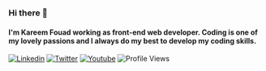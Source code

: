 ### Hi there 👋
#### I'm Kareem Fouad working as front-end web developer. Coding is one of my lovely passions and I always do my best to develop my coding skills.

[![Linkedin](https://img.shields.io/badge/LinkedIn-0077B5?style=flat&logo=linkedin&logoColor=white)](https://www.linkedin.com/in/kareemwezza/)
[![Twitter](https://img.shields.io/badge/Twitter-1DA1F2?style=flat&logo=twitter&logoColor=white)](https://twitter.com/kareemwezza)
[![Youtube](https://img.shields.io/badge/YouTube-FF0000?style=flat&logo=youtube&logoColor=white)](https://www.youtube.com/Kareemfouad)
![Profile Views](https://visitor-badge.laobi.icu/badge?page_id=kareemwezza)

<!--
**kareemwezza/kareemwezza** is a ✨ _special_ ✨ repository because its `README.md` (this file) appears on your GitHub profile.

Here are some ideas to get you started:

- 🔭 I’m currently working on ...
- 🌱 I’m currently learning ...
- 👯 I’m looking to collaborate on ...
- 🤔 I’m looking for help with ...
- 💬 Ask me about ...
- 📫 How to reach me: ...
- 😄 Pronouns: ...
- ⚡ Fun fact: ...
-->
